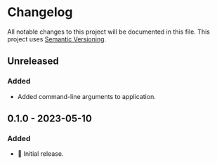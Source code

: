 # Changelog

All notable changes to this project will be documented in this file.
This project uses [Semantic Versioning](https://semver.org/spec/v2.0.0.html).

## Unreleased

### Added

- Added command-line arguments to application.

## 0.1.0 - 2023-05-10

### Added

- 🎉 Initial release.
